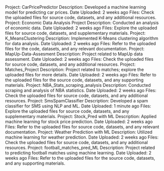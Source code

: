 

Project: CarPricePredictor
Description: Developed a machine learning model for predicting car prices.
Date Uploaded: 2 weeks ago
Files: Check the uploaded files for source code, datasets, and any additional resources.
Project: Economic Data Analysis Project
Description: Conducted an analysis of economic data.
Date Uploaded: 2 weeks ago
Files: Explore the uploaded files for source code, datasets, and supplementary materials.
Project: K_MeansClustering
Description: Implemented K-Means clustering algorithm for data analysis.
Date Uploaded: 2 weeks ago
Files: Refer to the uploaded files for the code, datasets, and any relevant documentation.
Project: MapUp-Data-Assesment
Description: Project related to MapUp data assessment.
Date Uploaded: 2 weeks ago
Files: Check the uploaded files for source code, datasets, and any additional resources.
Project: Matches_Project
Description: Project related to matches; explore the uploaded files for more details.
Date Uploaded: 2 weeks ago
Files: Refer to the uploaded files for the source code, datasets, and any supporting materials.
Project: NBA_Stats_scraping_analysis
Description: Conducted scraping and analysis of NBA statistics.
Date Uploaded: 2 weeks ago
Files: Check the uploaded files for source code, datasets, and any additional resources.
Project: SmsSpamClassifier
Description: Developed a spam classifier for SMS using NLP and ML.
Date Uploaded: 1 minute ago
Files: Explore the uploaded files for source code, datasets, and any supplementary materials.
Project: Stock_Pred with ML
Description: Applied machine learning for stock price prediction.
Date Uploaded: 2 weeks ago
Files: Refer to the uploaded files for source code, datasets, and any relevant documentation.
Project: Weather Prediction with ML
Description: Utilized machine learning for weather prediction.
Date Uploaded: 2 weeks ago
Files: Check the uploaded files for source code, datasets, and any additional resources.
Project: football_matches_pred_ML
Description: Project related to predicting football matches using machine learning.
Date Uploaded: 2 weeks ago
Files: Refer to the uploaded files for the source code, datasets, and any supporting materials.
